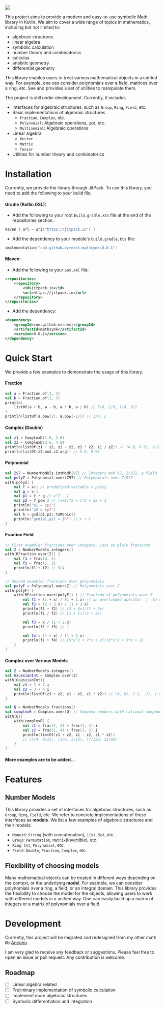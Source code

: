 
[![](https://jitpack.io/v/ezrnest/mathsymk.svg)](https://jitpack.io/#ezrnest/mathsymk)

This project aims to provide a modern and easy-to-use symbolic Math library in Kotlin.
We aim to cover a wide range of topics in mathematics, including but not limited to:
* algebraic structures
* linear algebra
* symbolic calculation
* number theory and combinatorics
* calculus
* analytic geometry
* differential geometry

This library enables users to treat various mathematical objects in a unified way.
For example, one can consider polynomials over a field, matrices over a ring, etc.
See 
and provides a set of utilities to manipulate them. 

The project is still under development. 
Currently, it includes
- Interfaces for algebraic structures, such as `Group`, `Ring`, `Field`, etc.
- Basic implementations of algebraic structures 
  - `Fraction`, `Complex`, etc.
  - `Polynomial`: Algebraic operations, `gcd`, etc. 
  - `Multinomial`: Algebraic operations
- Linear algebra
  - `Vector`
  - `Matrix`
  - `Tensor`
- Utilities for number theory and combinatorics

# Installation

Currently, we provide the library through JitPack.
To use this library, you need to add the following to your build file.

#### Gradle (Kotlin DSL):
* Add the following to your root `build.gradle.kts` file at the end of the repositories section:

```kotlin
maven { url = uri("https://jitpack.io") }
```
* Add the dependency to your module's `build.gradle.kts` file:

```kotlin
implementation("com.github.ezrnest:mathsymk:0.0.1")
```
#### Maven:
* Add the following to your `pom.xml` file:

```xml
<repositories>
    <repository>
        <id>jitpack.io</id>
        <url>https://jitpack.io</url>
    </repository>
</repositories>
```
* Add the dependency:

```xml
<dependency>
    <groupId>com.github.ezrnest</groupId>
    <artifactId>mathsymk</artifactId>
    <version>0.0.1</version>
</dependency>
```

# Quick Start

We provide a few examples to demonstrate the usage of this library.

#### Fraction
```kotlin
val a = Fraction.of(1, 2)
val b = Fraction.of(1, 3)
println(
    listOf(a + b, a - b, a * b, a / b) // 5/6, 1/6, 1/6, 3/2
)
println(listOf(a.pow(2), a.pow(-1))) // 1/4, 2
```

#### Complex (Double)
```kotlin
val z1 = ComplexD(1.0, 2.0)
val z2 = ComplexD(3.0, 4.0)
println(listOf(z1 + z2, z1 - z2, z1 * z2, z1 / z2)) // (4.0, 6.0), (-2.0, -2.0), (-5.0, 10.0), (0.44, 0.08)
println(listOf(z2.mod,z2.arg)) // 5.0, 0.93
```

#### Polynomial
```kotlin
val Z97 = NumberModels.intModP(97) // Integers mod 97, Z/97Z, a field
val polyZ = Polynomial.over(Z97) // Polynomials over Z/97Z
with(polyZ) {
    val f = x+1 // predefined variable x polyZ
    val g = x-1
    val p1 = f * g // x^2 - 1
    val p2 = f pow 2 // (x+1)^2 = x^2 + 2x + 1
    println("p1 = $p1")
    println("p2 = $p2")
    val h = gcd(p1,p2).toMonic()
    println("gcd(p1,p2) = $h") // x + 1
}
```

#### Fraction Field
```kotlin
// First example: fractions over integers, just as plain fractions
val Z = NumberModels.integers()
with(RFraction.over(Z)) {
    val f1 = frac(3, 4)
    val f2 = frac(1, 2)
    println(f1 + f2) // 5/4
}

// Second example: fractions over polynomials
val polyF = Polynomial.over(Z) // Polynomials over Z
with(polyF) {
    with(RFraction.over(polyF)) { // Fraction of polynomials over Z
        val f1 = (1 + x) / (1 + 2.x) // an overloaded operator `/` to create a fraction
        val f2 = (2 + 3.x) / (1 + 2.x)
        println(f1 + f2) // (3 + 4x)/(1 + 2x)
        println(f1 / f2) // (1 + x)/(2 + 3x)

        val f3 = x / (1 + 2.x)
        println(f1 + f3) // 1

        val f4 = (1 + x) / (1 + 3.x)
        println(f1 + f4) // (5*x^2 + 7*x + 2)/(6*x^2 + 5*x + 1)
    }
}
```

#### Complex over Various Models
```kotlin
val Z = NumberModels.integers()
val GaussianInt = Complex.over(Z)
with(GaussianInt){
    val z1 = 1 + 2.i
    val z2 = 3 + 4.i
    println(listOf(z1 + z2, z1 - z2, z1 * z2)) // (4, 6), (-2, -2), (-5, 10)
}

val Q = NumberModels.fractions()
val complexR = Complex.over(Q) // Complex numbers with rational components
with(Q){
    with(complexR) {
        val z1 = frac(1, 2) + frac(1, 3).i
        val z2 = frac(1, 4) + frac(1, 5).i
        println(listOf(z1 + z2, z1 - z2, z1 * z2)) 
        // (3/4, 8/15), (1/4, 2/15), (7/120, 11/60)
    }
}
```

#### More examples are to be added...


# Features



## Number Models
This library provides a set of interfaces for algebraic structures, such as `Group`, `Ring`, `Field`, etc.
We refer to concrete implementations of these interfaces as **models**.
We list a few examples of algebraic structures and their models:
- `Monoid`: `String` (with concatenation), `List`, `Set`, etc.
- `Group`: `Permutation`, `Matrix`(invertible), etc.
- `Ring`: `Int`, `Polynomial`, etc.
- `Field`: `Double`, `Fraction`, `Complex`, etc.

## Flexibility of choosing models
Many mathematical objects can be treated in different ways depending on the context, 
or the underlying **model**. 
For example, we can consider polynomials over a ring, a field, or an integral domain.
This library provides the flexibility to choose the model for the objects, 
allowing users to work with different models in a unified way.
One can easily build up a matrix of integers or a matrix of polynomials over a field.


# Development

Currently, this project will be migrated and redesigned from my other math lib [Ancono](https://github.com/140378476/Ancono).

I am very glad to receive any feedback or suggestions.
Please feel free to open an issue or pull request.
Any contribution is welcome.

## Roadmap
- [ ] Linear algebra related
- [ ] Preliminary implementation of symbolic calculation
- [ ] Implement more algebraic structures
- [ ] Symbolic differentiation and integration